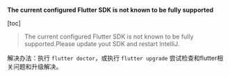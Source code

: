 **The current configured Flutter SDK is not known to be fully supported**

[toc]

> The current configured Flutter SDK is not known to be fully supported.Please update yout SDK and restart lntelliJ.

解决办法：执行 `flutter doctor`，或执行 `flutter upgrade` 尝试检查和flutter相关问题和升级解决。


